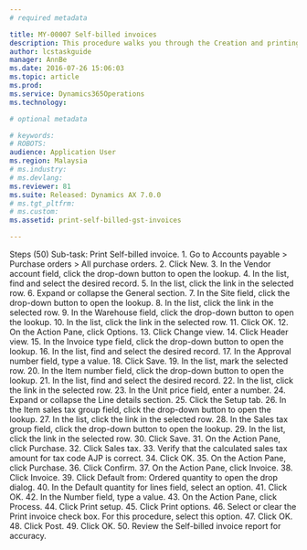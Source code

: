 ```yaml
---
# required metadata

title: MY-00007 Self-billed invoices
description: This procedure walks you through the Creation and printing of Vendor self-billed invoice. Before you can complete this procedure, you must have selected the Use self-billed invoice option in General ledger parameters and you must be in the 'Accounts payable clerk' role. This procedure was created using the demo data company MYMF. 
author: lcstaskguide
manager: AnnBe
ms.date: 2016-07-26 15:06:03
ms.topic: article
ms.prod: 
ms.service: Dynamics365Operations
ms.technology: 

# optional metadata

# keywords: 
# ROBOTS: 
audience: Application User
ms.region: Malaysia
# ms.industry: 
# ms.devlang: 
ms.reviewer: 81
ms.suite: Released: Dynamics AX 7.0.0
# ms.tgt_pltfrm: 
# ms.custom: 
ms.assetid: print-self-billed-gst-invoices

---
```


Steps (50)
Sub-task: Print Self-billed invoice.
1.
Go to Accounts payable &gt; Purchase orders &gt; All purchase orders.
2.
Click New.
3.
In the Vendor account field, click the drop-down button to open the lookup.
4.
In the list, find and select the desired record.
5.
In the list, click the link in the selected row.
6.
Expand or collapse the General section.
7.
In the Site field, click the drop-down button to open the lookup.
8.
In the list, click the link in the selected row.
9.
In the Warehouse field, click the drop-down button to open the lookup.
10.
In the list, click the link in the selected row.
11.
Click OK.
12.
On the Action Pane, click Options.
13.
Click Change view.
14.
Click Header view.
15.
In the Invoice type field, click the drop-down button to open the lookup.
16.
In the list, find and select the desired record.
17.
In the Approval number field, type a value.
18.
Click Save.
19.
In the list, mark the selected row.
20.
In the Item number field, click the drop-down button to open the lookup.
21.
In the list, find and select the desired record.
22.
In the list, click the link in the selected row.
23.
In the Unit price field, enter a number.
24.
Expand or collapse the Line details section.
25.
Click the Setup tab.
26.
In the Item sales tax group field, click the drop-down button to open the lookup.
27.
In the list, click the link in the selected row.
28.
In the Sales tax group field, click the drop-down button to open the lookup.
29.
In the list, click the link in the selected row.
30.
Click Save.
31.
On the Action Pane, click Purchase.
32.
Click Sales tax.
33.
Verify that the calculated sales tax amount for tax code AJP is correct.
34.
Click OK.
35.
On the Action Pane, click Purchase.
36.
Click Confirm.
37.
On the Action Pane, click Invoice.
38.
Click Invoice.
39.
Click Default from: Ordered quantity to open the drop dialog.
40.
In the Default quantity for lines field, select an option.
41.
Click OK.
42.
In the Number field, type a value.
43.
On the Action Pane, click Process.
44.
Click Print setup.
45.
Click Print options.
46.
Select or clear the Print invoice check box.
For this procedure, select this option.
47.
Click OK.
48.
Click Post.
49.
Click OK.
50.
Review the Self-billed invoice report for accuracy.



